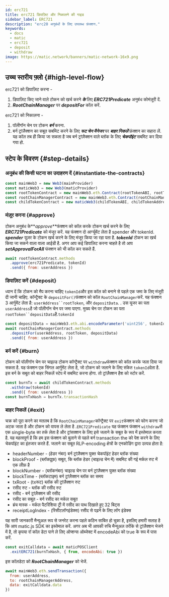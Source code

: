 ```yaml
---
id: erc721
title: erc721 डिपाज़िट और निकालने की गाइड
sidebar_label: ERC721
description: "erc20 अनुबंधों के लिए उपलब्ध फ़ंक्शन."
keywords:
  - docs
  - matic
  - erc721
  - deposit
  - withdraw
image: https://matic.network/banners/matic-network-16x9.png
---
```


## उच्च स्तरीय फ़्लो {#high-level-flow}

erc721 को डिपाज़िट करना -

1. डिपाज़िट किए जाने वाले टोकन को खर्च करने **_के_** लिए **_ERC721Predicate_** अनुबंध कोमंज़ूरी दें.
2. **_RootChainManager_** पर **_depositFor_** कॉल करें.

erc721 को निकालना -

1. पॉलीगॉन चेन पर टोकन **_बर्न_** करना.
2. बर्न ट्रांज़ैक्शन का सबूत सबमिट करने के लिए **_रूट चेन मैनेजर_** पर **_बाहर निकलें_** फ़ंक्शन का सहारा लें. यह कॉल तब ही किया जा सकता है जब बर्न ट्रांज़ैक्शन वाले ब्लॉक के लिए **_चेकपॉइंट_** सबमिट कर दिया गया हो.

## स्टेप के विवरण {#step-details}

### अनुबंध की किसी घटना का उदाहरण दें {#instantiate-the-contracts}
```js
const mainWeb3 = new Web3(mainProvider)
const maticWeb3 = new Web3(maticProvider)
const rootTokenContract = new mainWeb3.eth.Contract(rootTokenABI, rootTokenAddress)
const rootChainManagerContract = new mainWeb3.eth.Contract(rootChainManagerABI, rootChainManagerAddress)
const childTokenContract = new maticWeb3(childTokenABI, childTokenAddress)
```

### मंज़ूर करना {#approve}
टोकन अनुबंध के**_approve_**फंक्शन को कॉल करके टोकन खर्च करने के लिए **_ERC721Predicate_** को मंजूर करें. यह फंक्शन दो आर्ग्यूमेंट लेता है spender और tokenId. **_spender_** यूज़र के टोकन खर्च करने के लिए मंजूर किया जा रहा पता है. **_tokenId_** टोकन का खर्च किया जा सकने वाला वाला आईडी है. अगर आप कई डिपाज़िट करना चाहते है तो आप **_setApprovalForAll_** फंक्शन को भी कॉल कर सकते हैं.
```js
await rootTokenContract.methods
  .approve(erc721Predicate, tokenId)
  .send({ from: userAddress })
```

### डिपाज़िट करें {#deposit}
ध्यान दें कि टोकन को मैप करना चाहिए `tokenId`और इस कॉल को बनाने से पहले एक जमा के लिए मंजूरी दी जानी चाहिए.   कॉन्ट्रैक्ट के `depositFor()`फंक्शन को कॉल `RootChainManager`करें. यह फंक्शन 3 आर्गुमेंट लेता है: `userAddress``rootToken`, और `depositData`. . उस यूजर का पता `userAddress`है जो पॉलीगॉन चेन पर जमा पाएगा. मुख्य चेन पर टोकन का पता `rootToken``depositData`है.`tokenId`
```js
const depositData = mainWeb3.eth.abi.encodeParameter('uint256', tokenId)
await rootChainManagerContract.methods
  .depositFor(userAddress, rootToken, depositData)
  .send({ from: userAddress })
```

### बर्न करें {#burn}
टोकन को पॉलीगॉन चेन पर चाइल्ड टोकन कॉन्ट्रैक्ट पर `withdraw`फंक्शन को कॉल करके जला दिया जा सकता है. यह फंक्शन एक सिंगल आर्गुमेंट लेता है, जो टोकन को जलाने के लिए संकेत `tokenId`देता है. इस बर्न के सबूत को बाहर निकलें स्टेप में सबमिट करना होगा. तो ट्रांज़ैक्शन हैश को स्टोर करें.
```js
const burnTx = await childTokenContract.methods
  .withdraw(tokenId)
  .send({ from: userAddress })
const burnTxHash = burnTx.transactionHash
```

### बाहर निकलें {#exit}
चक्र को पूरा करने का मतलब है कि `RootChainManager`कॉन्ट्रैक्ट पर `exit`फंक्शन को फोन करना जो अटक जाता है और टोकन को वापस ले लेता है .`ERC721Predicate` यह फंक्शन फंक्शन `withdraw`से एक single-byte का तर्क लेता है और ट्रांसक्शन के लिए इसे जलाने के सबूत के रूप में इस्तेमाल करता है. यह महत्वपूर्ण है कि हम इस फंक्शन को बुलाने से पहले बर्न transaction the को पेश करने के लिए चेकपॉइंट का इंतजार करते हैं. जलाने का सबूत RLP-encoding क्षेत्रों के एनकोडिंग द्वारा उत्पन्न होता है:

- headerNumber - (हेडर नंबर) बर्न ट्रांज़ैक्शन युक्त चेकपॉइंट हेडर ब्लॉक संख्या
- blockProof - (ब्लॉकप्रूफ़) सबूत, कि ब्लॉक हेडर (चाइल्ड चेन में) सबमिट की गई मर्कल रुट में एक लीफ़ है
- blockNumber - (ब्लॉकनंबर) चाइल्ड चेन पर बर्न ट्रांज़ैक्शन युक्त ब्लॉक संख्या
- blockTime - (ब्लॉकटाइम) बर्न ट्रांज़ैक्शन ब्लॉक का समय
- txRoot - (txरूट) ब्लॉक की ट्रांज़ैक्शन रुट
- रसीद रुट - ब्लॉक की रसीद रुट
- रसीद - बर्न ट्रांज़ैक्शन की रसीद
- रसीद का सबूत - बर्न रसीद का मर्कल सबूत
- ब्रंच मास्क - मर्कल पैटरिशिया ट्री में रसीद का पाथ दिखाते हुए 32 बिट्स
- receiptLogIndex - (रिसीटलॉगइंडेक्स) रसीद से पढ़ने के लिए लॉग इंडेक्स

यह सारी जानकारी मैन्युअल रूप से जनरेट करना पहले कठिन साबित हो चुका है, इसलिए हमारी सलाह है कि आप matic.js SDK का इस्तेमाल करें. अगर अब भी आपकी रुचि मैन्युअल तरीके से ट्रांज़ैक्शन भेजने में है, तो कृपया रॉ कॉल डेटा पाने ले लिए ऑप्शन्स ऑब्जेक्ट में encodeAbi को true के रूप में पास करें.

```js
const exitCalldata = await maticPOSClient
  .exitERC721(burnTxHash, { from, encodeAbi: true })
```

इस कॉलडेटा को **_RootChainManager_** को भेजें.
```js
await mainWeb3.eth.sendTransaction({
  from: userAddress,
  to: rootChainManagerAddress,
  data: exitCalldata.data
})
```
